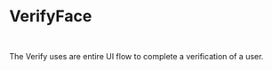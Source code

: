 # VerifyFace

> 

```kotlin
```

```java
```

The Verify uses are entire UI flow to complete a verification of a user.